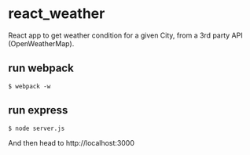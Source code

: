 # react_weather
React app to get weather condition for a given City, from a 3rd party API (OpenWeatherMap).  

## run webpack
```
$ webpack -w
```

## run express
```
$ node server.js
```

And then head to http://localhost:3000
